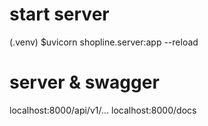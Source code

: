 # start server
(.venv) $uvicorn shopline.server:app --reload

# server & swagger
localhost:8000/api/v1/...
localhost:8000/docs
